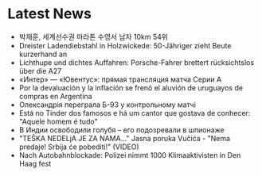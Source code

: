 # Latest News
-  박재훈, 세계선수권 마라톤 수영서 남자 10km 54위
-  Dreister Ladendiebstahl in Holzwickede: 50-Jähriger zieht Beute kurzerhand an
-  Lichthupe und dichtes Auffahren: Porsche-Fahrer brettert rücksichtslos über die A27
-  «Интер» — «Ювентус»: прямая трансляция матча Серии А
-  Por la devaluación y la inflación se frenó el aluvión de uruguayos de compras en Argentina
-  Олександрія переграла Б-93 у контрольному матчі
-  Está no Tinder dos famosos e há um cantor que gostava de conhecer: "Aquele homem é tudo"
-  В Индии освободили голубя – его подозревали в шпионаже
-  "TEŠKA NEDELjA JE ZA NAMA..." Jasna poruka Vučića - "Nema predaje! Srbija će pobediti!" (VIDEO)
-  Nach Autobahnblockade: Polizei nimmt 1000 Klimaaktivisten in Den Haag fest
